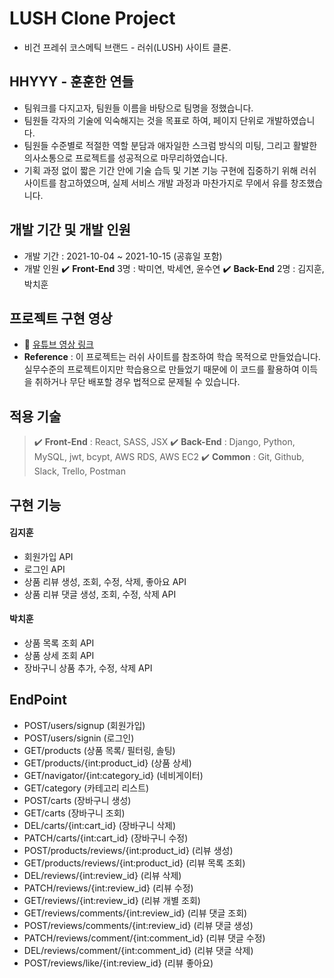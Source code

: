 # LUSH Clone Project

- 비건 프레쉬 코스메틱 브랜드 - 러쉬(LUSH) 사이트 클론.

## HHYYY - 훈훈한 연들

- 팀워크를 다지고자, 팀원들 이름을 바탕으로 팀명을 정했습니다.
- 팀원들 각자의 기술에 익숙해지는 것을 목표로 하여, 페이지 단위로 개발하였습니다.
- 팀원들 수준별로 적절한 역할 분담과 애자일한 스크럼 방식의 미팅, 그리고 활발한 의사소통으로 프로젝트를 성공적으로 마무리하였습니다.
- 기획 과정 없이 짧은 기간 안에 기술 습득 및 기본 기능 구현에 집중하기 위해 러쉬 사이트를 참고하였으며, 실제 서비스 개발 과정과 마찬가지로 무에서 유를 창조했습니다.

## 개발 기간 및 개발 인원

- 개발 기간 : 2021-10-04 ~ 2021-10-15 (공휴일 포함)
- 개발 인원
  ✔️ **Front-End** 3명 : 박미연, 박세연, 윤수연
  ✔️ **Back-End** 2명 : 김지훈, 박치훈

## 프로젝트 구현 영상

- 📎 [유튜브 영상 링크](https://youtu.be/dZ92JHGZodI)
- **Reference** : 이 프로젝트는 러쉬 사이트를 참조하여 학습 목적으로 만들었습니다. 실무수준의 프로젝트이지만 학습용으로 만들었기 때문에 이 코드를 활용하여 이득을 취하거나 무단 배포할 경우 법적으로 문제될 수 있습니다.

## 적용 기술

> ✔️ **Front-End** : React, SASS, JSX
> ✔️ **Back-End** : Django, Python, MySQL, jwt, bcypt, AWS RDS, AWS EC2
> ✔️ **Common** : Git, Github, Slack, Trello, Postman

## 구현 기능

#### 김지훈

- 회원가입 API
- 로그인 API
- 상품 리뷰 생성, 조회, 수정, 삭제, 좋아요 API
- 상품 리뷰 댓글 생성, 조회, 수정, 삭제 API

#### 박치훈

- 상품 목록 조회 API
- 상품 상세 조회 API
- 장바구니 상품 추가, 수정, 삭제 API

## EndPoint

- POST/users/signup (회원가입)
- POST/users/signin (로그인)
- GET/products (상품 목록/ 필터링, 솔팅)
- GET/products/{int:product_id} (상품 상세)
- GET/navigator/{int:category_id} (네비게이터)
- GET/category (카테고리 리스트)
- POST/carts (장바구니 생성)
- GET/carts (장바구니 조회)
- DEL/carts/{int:cart_id} (장바구니 삭제)
- PATCH/carts/{int:cart_id} (장바구니 수정)
- POST/products/reviews/{int:product_id} (리뷰 생성)
- GET/products/reviews/{int:product_id} (리뷰 목록 조회)
- DEL/reviews/{int:review_id} (리뷰 삭제)
- PATCH/reviews/{int:review_id} (리뷰 수정)
- GET/reviews/{int:review_id} (리뷰 개별 조회)
- GET/reviews/comments/{int:review_id} (리뷰 댓글 조회)
- POST/reviews/comments/{int:review_id} (리뷰 댓글 생성)
- PATCH/reviews/comment/{int:comment_id} (리뷰 댓글 수정)
- DEL/reviews/comment/{int:comment_id} (리뷰 댓글 삭제)
- POST/reviews/like/{int:review_id} (리뷰 좋아요)
